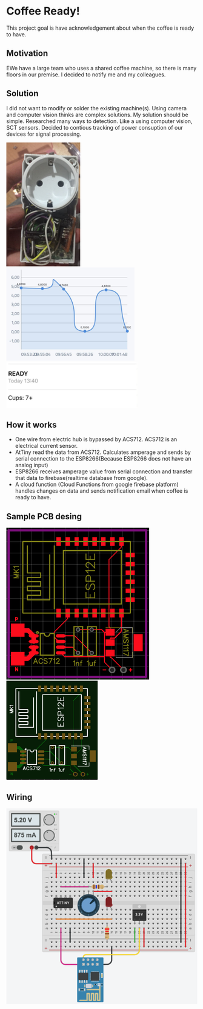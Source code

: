 # Coffee Ready!
This project goal is have acknowledgement about when the coffee is ready to have.

## Motivation
EWe have a large team who uses a shared coffee machine, so there is many floors in our premise. I decided to notify me and my colleagues.

## Solution
I did not want to modify or solder the existing machine(s). Using camera and computer vision thinks are complex solutions. My solution should be simple. 
Researched many ways to detection. Like a using computer vision, SCT sensors. Decided to contious tracking of power consuption of our devices for signal processing.

![](https://raw.githubusercontent.com/omerfarukz/coffee-ready/master/images/Screen%20Shot%202018-06-29%20at%2014.23.54.png)
![](https://raw.githubusercontent.com/omerfarukz/coffee-ready/master/images/Screen%20Shot%202018-06-29%20at%2014.23.34.png)
![](https://raw.githubusercontent.com/omerfarukz/coffee-ready/master/images/Screen%20Shot%202018-06-29%20at%2014.23.12.png)

## How it works
- One wire from electric hub is bypassed by ACS712. ACS712 is an electrical current sensor.
- AtTiny read the data from ACS712. Calculates amperage and sends by serial connection to the ESP8266(Because ESP8266 does not have an analog input)
- ESP8266 receives amperage value from serial connection and transfer that data to firebase(realtime database from google).
- A cloud function (Cloud Functions from google firebase platform) handles changes on data and sends notification email when coffee is ready to have.

## Sample PCB desing
![](https://raw.githubusercontent.com/omerfarukz/coffee-ready/master/images/Screen%20Shot%202018-07-24%20at%2013.39.17.png)
![](https://raw.githubusercontent.com/omerfarukz/coffee-ready/master/images/Screen%20Shot%202018-07-24%20at%2013.39.43.png)

## Wiring 
![](https://raw.githubusercontent.com/omerfarukz/coffee-ready/master/images/Screen%20Shot%202018-07-24%20at%2013.49.39.png)
